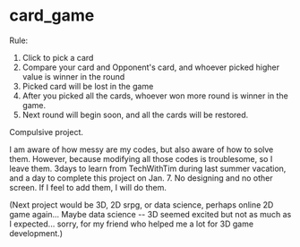 # card_game
Rule:
1. Click to pick a card
2. Compare your card and Opponent's card, and whoever picked higher value is winner in the round
3. Picked card will be lost in the game
4. After you picked all the cards, whoever won more round is winner in the game.
5. Next round will begin soon, and all the cards will be restored.

Compulsive project.

I am aware of how messy are my codes, but also aware of how to solve them. However, because modifying all those codes is troublesome, so I leave them.
3days to learn from TechWithTim during last summer vacation, and a day to complete this project on Jan. 7.
No designing and no other screen. If I feel to add them, I will do them.






(Next project would be 3D, 2D srpg, or data science, perhaps online 2D game again... Maybe data science -- 3D seemed excited but not as much as I expected... sorry, for my friend who helped me a lot for 3D game development.)
